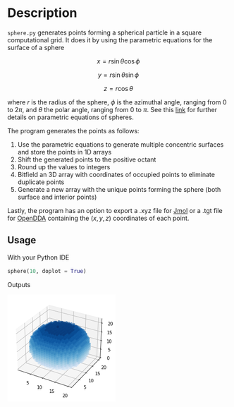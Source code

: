 # Description

`sphere.py` generates points forming a spherical particle in a square computational grid. It does it by using the parametric equations for the surface of a sphere

$$x = r \sin\theta \cos\phi$$

$$y = r \sin\theta \sin\phi$$

$$z = r \cos\theta$$

where  $r$  is the radius of the sphere, $\phi$ is the azimuthal angle, ranging from 0 to $2\pi$, and $\theta$ the polar angle, ranging from 0 to $\pi$. See this [link](https://mathworld.wolfram.com/Sphere.html) for further details on parametric equations of spheres.

The program generates the points as follows:
1. Use the parametric equations to generate multiple concentric surfaces and store the points in 1D arrays
2. Shift the generated points to the positive octant
3. Round up the values to integers 
4. Bitfield an 3D array with coordinates of occupied points to eliminate duplicate points
5. Generate a new array with the unique points forming the sphere (both surface and interior points)

Lastly, the program has an option to export a .xyz file for [Jmol](https://jmol.sourceforge.net/) or a .tgt file for [OpenDDA](https://github.com/drjmcdonald/OpenDDA) containing the $(x,y,z)$ coordinates of each point.

## Usage

With your Python IDE

```Python
sphere(10, doplot = True)
```

Outputs

![sphere](images/figure_sphere_r10.png)
